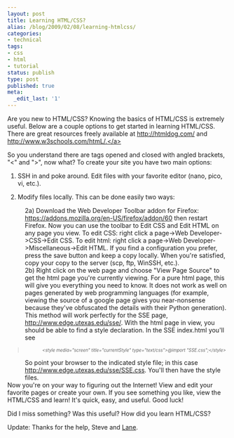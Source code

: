 ```yaml
---
layout: post
title: Learning HTML/CSS?
alias: /blog/2009/02/08/learning-htmlcss/
categories:
- technical
tags:
- css
- html
- tutorial
status: publish
type: post
published: true
meta:
  _edit_last: '1'
---
```

Are you new to HTML/CSS? Knowing the basics of HTML/CSS is extremely useful. Below are a couple options to get started in learning HTML/CSS. There are great resources freely available at <a title="HTML Dog" href="http://htmldog.com/" target="_blank">http://htmldog.com/</a> and <a title="W3 Schools" href="http://www.w3schools.com/htmL/" target="_blank">http://www.w3schools.com/htmL/.</a>

So you understand there are tags opened and closed with angled brackets, "&lt;" and "&gt;", now what? To create your site you have two main options:
1) SSH in and poke around. Edit files with your favorite editor (nano, pico, vi, etc.).

2) Modify files locally. This can be done easily two ways:
<div style="margin-left: 40px;">2a) Download the Web Developer Toolbar addon for Firefox: <a href="https://addons.mozilla.org/en-US/firefox/addon/60" target="_blank">https://addons.mozilla.org/en-US/firefox/addon/60</a> then restart Firefox. Now you can use the toolbar to Edit CSS and Edit <span class="nfakPe">HTML</span> on any page you view. To edit CSS: right click a page-&gt;Web Developer-&gt;CSS-&gt;Edit CSS. To edit <span class="nfakPe">html</span>: right click a page-&gt;Web Developer-&gt;Miscellaneous-&gt;Edit <span class="nfakPe">HTML</span>. If you find a configuration you prefer, press the save button and keep a copy locally. When you're satisfied, copy your copy to the server (scp, ftp, WinSSH, etc.).</div>
<div style="margin-left: 40px;">2b) Right click on the web page and choose "View Page Source" to get the <span class="nfakPe">html</span> page you're currently viewing. For a pure <span class="nfakPe">html</span> page, this will give you everything you need to know. It does not work as well on pages generated by web programming languages (for example, viewing the source of a google page gives you near-nonsense because they've obfuscated the details with their Python generation). This method will work perfectly for the SSE page,  <a href="http://www.edge.utexas.edu/sse/SSE.css" target="_blank">http://www.edge.utexas.edu/sse/</a>. With the <span class="nfakPe">html</span> page in view, you should be able to find a style declaration. In the SSE index.<span class="nfakPe">html</span> you'll see</div>
<blockquote>
<div style="margin-left: 40px;"><span style="font-size: x-small;"> <em>&lt;<span>style</span><span> media</span>=<span>"screen" </span><span>title</span>=<span>"currentStyle" </span><span>type</span>=<span>"text/css"</span>&gt;@import "SSE.css";&lt;/<span>style</span>&gt;</em></span></div></blockquote>
<div style="margin-left: 40px;">So point your browser to the indicated style file; in this case <a href="http://www.edge.utexas.edu/sse/SSE.css" target="_blank">http://www.edge.utexas.edu/sse/SSE.css</a>. You'll then have the style files.</div>
Now you're on your way to figuring out the Internet! View and edit your favorite pages or create your own. If you see something you like, view the HTML/CSS and learn! It's quick, easy, and useful. Good luck!

Did I miss something? Was this useful? How did you learn HTML/CSS?

Update: Thanks for the help, Steve and <a title="Lane Holloway" href="http://www.laneholloway.com/" target="_blank">Lane</a>.
